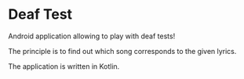 # Deaf Test
Android application allowing to play with deaf tests!

The principle is to find out which song corresponds to the given lyrics.

The application is written in Kotlin.

